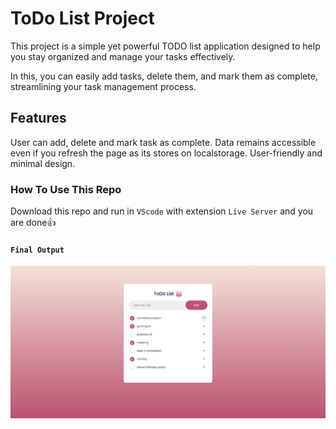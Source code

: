 # ToDo List Project
This project is a simple yet powerful TODO list application designed to help you stay organized and manage your tasks effectively.

In this, you can easily add tasks, delete them, and mark them as complete, streamlining your task management process.

## Features
User can add, delete and mark task as complete.
Data remains accessible even if you refresh the page as its stores on localstorage.
User-friendly and minimal design.

### How To Use This Repo
Download this repo and run in `VScode` with extension `Live Server`  and you are done👍

#### `Final Output`

![Start](./images/snapshot.png)
